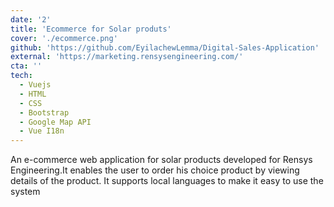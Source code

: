 ```yaml
---
date: '2'
title: 'Ecommerce for Solar produts'
cover: './ecommerce.png'
github: 'https://github.com/EyilachewLemma/Digital-Sales-Application'
external: 'https://marketing.rensysengineering.com/'
cta: ''
tech:
  - Vuejs
  - HTML
  - CSS
  - Bootstrap
  - Google Map API
  - Vue I18n
---
```


An e-commerce web application for solar products developed for Rensys Engineering.It enables the user to order his choice product by viewing details of the product. It supports local languages to make it easy to use the system
